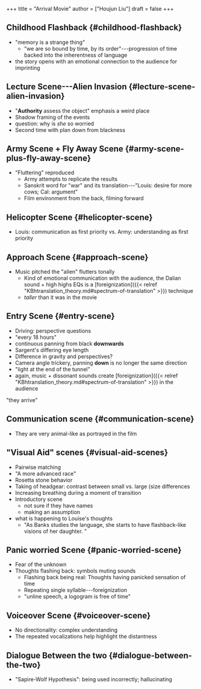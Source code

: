 +++
title = "Arrival Movie"
author = ["Houjun Liu"]
draft = false
+++

## Childhood Flashback {#childhood-flashback}

-   "memory is a strange thing"
    -   "we are so bound by time, by its order"---progression of time backed into the inherentness of language
-   the story opens with an emotional connection to the audience for imprinting


## Lecture Scene---Alien Invasion {#lecture-scene-alien-invasion}

-   "**Authority** assess the object" emphasis a weird place
-   Shadow framing of the events
-   question: why is _she_ so worried
-   Second time with plan down from blackness


## Army Scene + Fly Away Scene {#army-scene-plus-fly-away-scene}

-   "Fluttering" reproduced
    -   Army attempts to replicate the results
    -   Sanskrit word for "war" and its translation---"Louis: desire for more cows; Cal: argument"
    -   Film environment from the back, filming forward


## Helicopter Scene {#helicopter-scene}

-   Louis: communication as first priority vs. Army: understanding as first priority


## Approach Scene {#approach-scene}

-   Music pitched the "alien" flutters tonally
    -   Kind of emotional communication with the audience, the Dalian sound + high highs EQs is a [foreignization]({{< relref "KBhtranslation_theory.md#spectrum-of-translation" >}}) technique
    -   _taller_ than it was in the movie


## Entry Scene {#entry-scene}

-   Driving: perspective questions
-   "every 18 hours"
-   continuous panning from black **downwards**
-   Sargent's differing eye length
-   Difference in gravity and perspectives?
-   Camera angle trickery, panning **down** is no longer the same direction
-   "light at the end of the tunnel"
-   again, music + dissonant sounds create [foreignization]({{< relref "KBhtranslation_theory.md#spectrum-of-translation" >}}) in the audience

"they arrive"


## Communication scene {#communication-scene}

-   They are very animal-like as portrayed in the film


## "Visual Aid" scenes {#visual-aid-scenes}

-   Pairwise matching
-   "A more advanced race"
-   Rosetta stone behavior
-   Taking of headgear: contrast between small vs. large (size differences
-   Increasing breathing during a moment of transition
-   Introductory scene
    -   not sure if they have names
    -   making an assumption
-   what is happening to Louise's thoughts
    -   "As Banks studies the language, she starts to have flashback-like visions of her daughter. "


## Panic worried Scene {#panic-worried-scene}

-   Fear of the unknown
-   Thoughts flashing back: symbols muting sounds
    -   Flashing back being real: Thoughts having panicked sensation of time
    -   Repeating single syllable---foreignization
    -   "unline speech, a logogram is free of time"


## Voiceover Scene {#voiceover-scene}

-   No directionality: complex understanding
-   The repeated vocalizations help highlight the distantness


## Dialogue Between the two {#dialogue-between-the-two}

-   "Sapire-Wolf Hypothesis": being used incorrectly; hallucinating